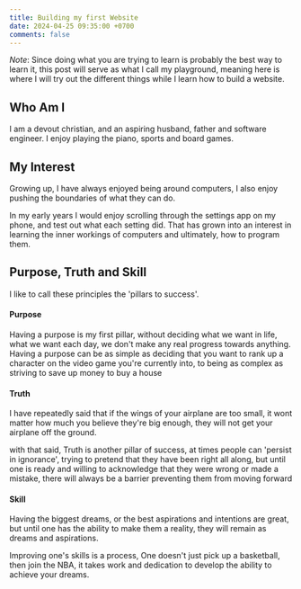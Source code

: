 ```yaml
---
title: Building my first Website
date: 2024-04-25 09:35:00 +0700
comments: false
---
```


*Note*: Since doing what you are trying to learn is probably the best way to learn it, this post will serve as what I call my playground, meaning here is where I will try out the different things while I learn how to build a website.

## Who Am I
I am a devout christian, and an aspiring husband, father and software engineer. I enjoy playing the piano, sports and board games.

## My Interest
Growing up, I have always enjoyed being around computers, I also enjoy pushing the boundaries of what they can do.

In my early years I would enjoy scrolling through the settings app on my phone, and test out what each setting did. That has grown into an interest in learning the inner workings of computers and ultimately, how to program them.

## Purpose, Truth and Skill
I like to call these principles the 'pillars to success'.

#### Purpose
Having a purpose is my first pillar, without deciding what we want in life, what we want each day, we don't make any real progress towards anything. Having a purpose can be as simple as deciding that you want to rank up a character on the video game you're currently into, to being as complex as striving to save up money to buy a house

#### Truth
I have repeatedly said that if the wings of your airplane are too small, it wont matter how much you believe they're big enough, they will not get your airplane off the ground.

with that said, Truth is another pillar of success, at times people can 'persist in ignorance', trying to pretend that they have been right all along, but until one is ready and willing to acknowledge that they were wrong or made a mistake, there will always be a barrier preventing them from moving forward

#### Skill
Having the biggest dreams, or the best aspirations and intentions are great, but until one has the ability to make them a reality, they will remain as dreams and aspirations.

Improving one's skills is a process, One doesn't just pick up a basketball, then join the NBA, it takes work and dedication to develop the ability to achieve your dreams.
